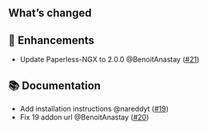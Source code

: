 ## What’s changed

## 🚀 Enhancements

- Update Paperless-NGX to 2.0.0 @BenoitAnastay ([#21](https://github.com/BenoitAnastay/paperless-home-assistant-addon/pull/21))

## 📚 Documentation

- Add installation instructions @nareddyt ([#19](https://github.com/BenoitAnastay/paperless-home-assistant-addon/pull/19))
- Fix 19 addon url @BenoitAnastay ([#20](https://github.com/BenoitAnastay/paperless-home-assistant-addon/pull/20))
